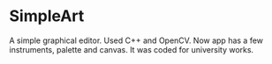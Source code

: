# SimpleArt
A simple graphical editor. Used C++ and OpenCV.
Now app has a few instruments, palette and canvas. It was coded for university works.
